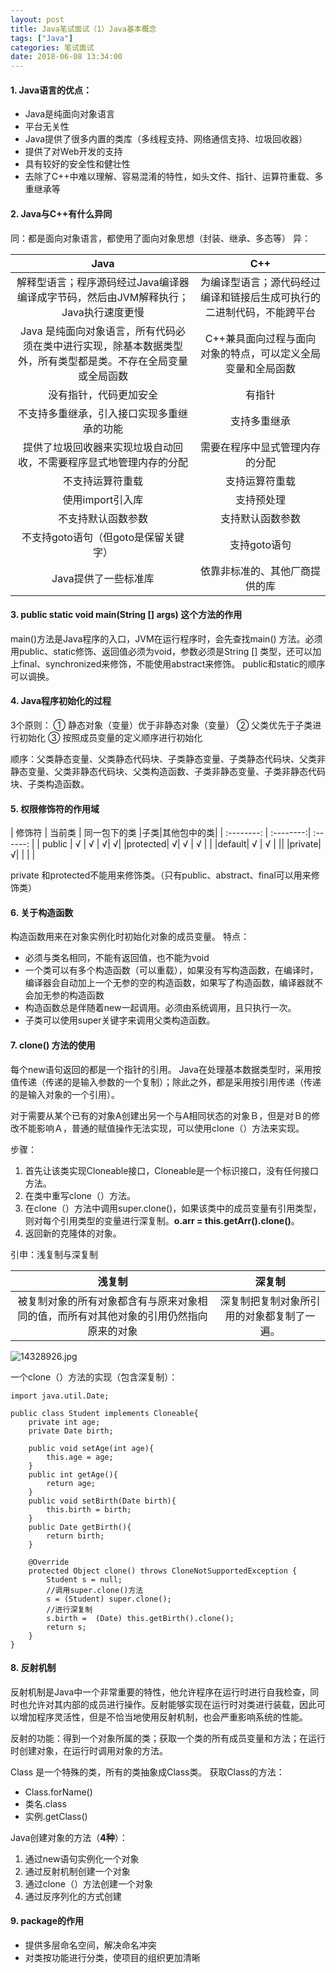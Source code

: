 ```yaml
---
layout: post
title: Java笔试面试（1）Java基本概念
tags: ["Java"]
categories: 笔试面试
date: 2018-06-08 13:34:00
---
```


#### 1. Java语言的优点：

- Java是纯面向对象语言
- 平台无关性
- Java提供了很多内置的类库（多线程支持、网络通信支持、垃圾回收器）
- 提供了对Web开发的支持
- 具有较好的安全性和健壮性
- 去除了C++中难以理解、容易混淆的特性，如头文件、指针、运算符重载、多重继承等

#### 2. Java与C++有什么异同

同：都是面向对象语言，都使用了面向对象思想（封装、继承、多态等）
异：

| Java       |   C++   |
| :--------: | :------: |
| 解释型语言；程序源码经过Java编译器编译成字节码，然后由JVM解释执行；Java执行速度更慢   |  为编译型语言；源代码经过编译和链接后生成可执行的二进制代码，不能跨平台  |
|Java 是纯面向对象语言，所有代码必须在类中进行实现，除基本数据类型外，所有类型都是类。不存在全局变量或全局函数|C++兼具面向过程与面向对象的特点，可以定义全局变量和全局函数|
|没有指针，代码更加安全|有指针|
|不支持多重继承，引入接口实现多重继承的功能|支持多重继承|
|提供了垃圾回收器来实现垃圾自动回收，不需要程序显式地管理内存的分配|需要在程序中显式管理内存的分配|
|不支持运算符重载|支持运算符重载|
|使用import引入库|支持预处理|
|不支持默认函数参数|支持默认函数参数|
|不支持goto语句（但goto是保留关键字）|支持goto语句|
|Java提供了一些标准库|依靠非标准的、其他厂商提供的库|


#### 3. public static void main(String [] args) 这个方法的作用

main()方法是Java程序的入口，JVM在运行程序时，会先查找main() 方法。必须用public、static修饰、返回值必须为void，参数必须是String [] 类型，还可以加上final、synchronized来修饰，不能使用abstract来修饰。 public和static的顺序可以调换。

#### 4. Java程序初始化的过程

3个原则：
① 静态对象（变量）优于非静态对象（变量）
② 父类优先于子类进行初始化
③ 按照成员变量的定义顺序进行初始化

顺序：父类静态变量、父类静态代码块、子类静态变量、子类静态代码块、父类非静态变量、父类非静态代码块、父类构造函数、子类非静态变量、子类非静态代码块、子类构造函数。

#### 5. 权限修饰符的作用域

| 修饰符      |    当前类 |   同一包下的类   |子类|其他包中的类|
| :--------: | :--------:| :------: |
| public    |   √ |   √  | √| √|
|protected|  √|  √ |  √ | |
|default| √ | √ |   ||
|private| √| | | |

private 和protected不能用来修饰类。（只有public、abstract、final可以用来修饰类）

#### 6. 关于构造函数

构造函数用来在对象实例化时初始化对象的成员变量。
特点：
- 必须与类名相同，不能有返回值，也不能为void
- 一个类可以有多个构造函数（可以重载），如果没有写构造函数，在编译时，编译器会自动加上一个无参的空的构造函数，如果写了构造函数，编译器就不会加无参的构造函数
- 构造函数总是伴随着new一起调用。必须由系统调用，且只执行一次。
- 子类可以使用super关键字来调用父类构造函数。

#### 7. clone() 方法的使用

每个new语句返回的都是一个指针的引用。
Java在处理基本数据类型时，采用按值传递（传递的是输入参数的一个复制）；除此之外，都是采用按引用传递（传递的是输入对象的一个引用）。

对于需要从某个已有的对象A创建出另一个与A相同状态的对象Ｂ，但是对Ｂ的修改不能影响Ａ，普通的赋值操作无法实现，可以使用clone（）方法来实现。

步骤：
1. 首先让该类实现Cloneable接口，Cloneable是一个标识接口，没有任何接口方法。
2. 在类中重写clone（）方法。
3. 在clone（）方法中调用super.clone()，如果该类中的成员变量有引用类型，则对每个引用类型的变量进行深复制。**o.arr = this.getArr().clone()**。
4. 返回新的克隆体的对象。

引申：浅复制与深复制

| 浅复制       |   深复制   |
| :--------:| :------: |
| 被复制对象的所有对象都含有与原来对象相同的值，而所有对其他对象的引用仍然指向原来的对象    |  深复制把复制对象所引用的对象都复制了一遍。  |

![14328926.jpg](https://i.loli.net/2018/11/06/5be1894818494.jpg)

一个clone（）方法的实现（包含深复制）：

```
import java.util.Date;

public class Student implements Cloneable{
	private int age;
	private Date birth;
	
	public void setAge(int age){
		this.age = age;
	}
	public int getAge(){
		return age;
	}
	public void setBirth(Date birth){
		this.birth = birth;
	}
	public Date getBirth(){
		return birth;
	}
	
	@Override
	protected Object clone() throws CloneNotSupportedException {
		Student s = null;
		//调用super.clone()方法
		s = (Student) super.clone();
		//进行深复制
		s.birth =  (Date) this.getBirth().clone();
		return s;
	}
}
```

#### 8. 反射机制

反射机制是Java中一个非常重要的特性，他允许程序在运行时进行自我检查，同时也允许对其内部的成员进行操作。反射能够实现在运行时对类进行装载，因此可以增加程序灵活性，但是不恰当地使用反射机制，也会严重影响系统的性能。

反射的功能：得到一个对象所属的类；获取一个类的所有成员变量和方法；在运行时创建对象，在运行时调用对象的方法。

Class 是一个特殊的类，所有的类抽象成Class类。
获取Class的方法：
- Class.forName()
- 类名.class
- 实例.getClass()

Java创建对象的方法（**4种**）：
1. 通过new语句实例化一个对象
2. 通过反射机制创建一个对象
3. 通过clone（）方法创建一个对象
4. 通过反序列化的方式创建

#### 9. package的作用

- 提供多层命名空间，解决命名冲突
- 对类按功能进行分类，使项目的组织更加清晰










